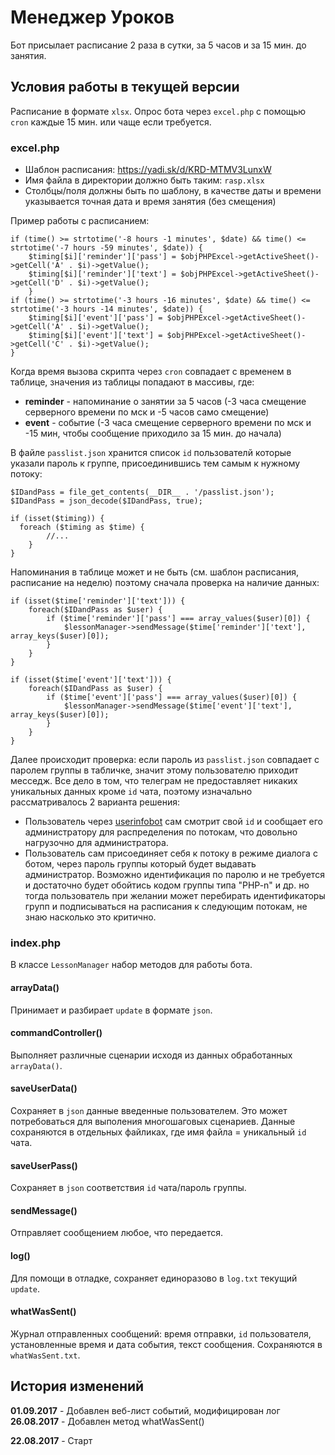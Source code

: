 # Менеджер Уроков
Бот присылает расписание 2 раза в сутки, за 5 часов и за 15 мин. до занятия.
## Условия работы в текущей версии
Расписание в формате `xlsx`. Опрос бота через `excel.php` с помощью `cron` каждые 15 мин. или чаще если требуется.
### excel.php
* Шаблон расписания: https://yadi.sk/d/KRD-MTMV3LunxW
* Имя файла в директории должно быть таким: `rasp.xlsx`
* Столбцы/поля должны быть по шаблону, в качестве даты и времени указывается точная дата и время занятия (без смещения)

Пример работы с расписанием:
```
if (time() >= strtotime('-8 hours -1 minutes', $date) && time() <= strtotime('-7 hours -59 minutes', $date)) {
    $timing[$i]['reminder']['pass'] = $objPHPExcel->getActiveSheet()->getCell('A' . $i)->getValue();
    $timing[$i]['reminder']['text'] = $objPHPExcel->getActiveSheet()->getCell('D' . $i)->getValue();
    }
if (time() >= strtotime('-3 hours -16 minutes', $date) && time() <= strtotime('-3 hours -14 minutes', $date)) {
    $timing[$i]['event']['pass'] = $objPHPExcel->getActiveSheet()->getCell('A' . $i)->getValue();
    $timing[$i]['event']['text'] = $objPHPExcel->getActiveSheet()->getCell('C' . $i)->getValue();
}
```
Когда время вызова скрипта через `cron` совпадает с временем в таблице, значения из таблицы попадают в массивы, где:
* **reminder** - напоминание о занятии за 5 часов (-3 часа смещение серверного времени по мск и -5 часов само смещение)
* **event** - событие (-3 часа смещение серверного времени по мск и -15 мин, чтобы сообщение приходило за 15 мин. до начала)

В файле `passlist.json` хранится список `id` пользователй которые указали пароль к группе, присоединившись тем самым к нужному потоку:
```
$IDandPass = file_get_contents(__DIR__ . '/passlist.json');
$IDandPass = json_decode($IDandPass, true);

if (isset($timing)) {
  foreach ($timing as $time) {
        //...
    }
}
```
Напоминания в таблице может и не быть (см. шаблон расписания, расписание на неделю) поэтому сначала проверка на наличие данных:
```
if (isset($time['reminder']['text'])) {
    foreach($IDandPass as $user) {
        if ($time['reminder']['pass'] === array_values($user)[0]) {
            $lessonManager->sendMessage($time['reminder']['text'], array_keys($user)[0]);
        }
    }
}

if (isset($time['event']['text'])) {
    foreach($IDandPass as $user) {
        if ($time['event']['pass'] === array_values($user)[0]) {
            $lessonManager->sendMessage($time['event']['text'], array_keys($user)[0]);
        }
    }
}
```
Далее происходит проверка: если пароль из `passlist.json` совпадает с паролем группы в табличке, значит этому пользователю приходит месседж.
Все дело в том, что телеграм не предоставляет никаких уникальных данных кроме `id` чата, поэтому изначально рассматривалось 2 варианта решения:
* Пользователь через [userinfobot](https://telegram.me/userinfobot) сам смотрит свой `id` и сообщает его администратору для распределения по потокам, что довольно нагрузочно для администратора.
* Пользователь сам присоединяет себя к потоку в режиме диалога с ботом, через пароль группы который будет выдавать администратор.
Возможно идентификация по паролю и не требуется и достаточно будет обойтись кодом группы типа "PHP-n" и др. но тогда пользователь при желании может перебирать идентификаторы групп и подписываться на расписания к следующим потокам, не знаю насколько это критично.
### index.php
В классе `LessonManager` набор методов для работы бота.
#### arrayData()
Принимает и разбирает `update` в формате `json`.
#### commandController()
Выполняет различные сценарии исходя из данных обработанных `arrayData()`.
#### saveUserData()
Сохраняет в `json` данные введенные пользователем. Это может потребоваться для выполения многошаговых сценариев. Данные сохраняются в отдельных файликах, где имя файла = уникальный `id` чата.
#### saveUserPass()
Сохраняет в `json` соответствия `id` чата/пароль группы.
#### sendMessage()
Отправляет сообщением любое, что передается.
#### log()
Для помощи в отладке, сохраняет единоразово в `log.txt` текущий `update`.
#### whatWasSent()
Журнал отправленных сообщений: время отправки, `id` пользователя, установленные время и дата события, текст сообщения. Сохраняются в `whatWasSent.txt`.

## История изменений
**01.09.2017** - Добавлен веб-лист событий, модифицирован лог
**26.08.2017** - Добавлен метод whatWasSent()

**22.08.2017** - Старт
